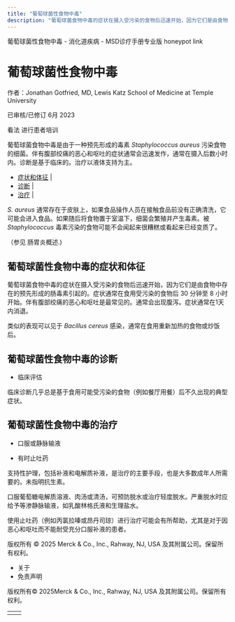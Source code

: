 ```yaml
---
title: "葡萄球菌性食物中毒"
description: "葡萄球菌食物中毒的症状在摄入受污染的食物后迅速开始，因为它们是由食物中存在的预先形成的肠毒素引起的。症状通常在食用受污染的食物后 30 分钟至 8 小时开始。伴有腹部绞痛的恶心和呕吐是最常见的。通常会出现腹泻。症状通常在1天内消退。"
---
```


﻿葡萄球菌性食物中毒 \- 消化道疾病 \- MSD诊疗手册专业版 honeypot link

# 葡萄球菌性食物中毒

作者：Jonathan Gotfried, MD, Lewis Katz School of Medicine at Temple University

已审核/已修订 6月 2023

看法 进行患者培训

葡萄球菌食物中毒是由于一种预先形成的毒素 _Staphylococcus aureus_ 污染食物的细菌。伴有腹部绞痛的恶心和呕吐的症状通常会迅速发作，通常在摄入后数小时内。诊断是基于临床的。治疗以液体支持为主。

- [症状和体征](#症状和体征_v55252479_zh) \|
- [诊断](#诊断_v55252485_zh) \|
- [治疗](#治疗_v55252492_zh) \|

_S. aureus_ 通常存在于皮肤上，如果食品操作人员在接触食品前没有正确清洗，它可能会进入食品。如果随后将食物置于室温下，细菌会繁殖并产生毒素。被 _Staphylococcus_ 毒素污染的食物可能不会闻起来很糟糕或看起来已经变质了。

（参见 肠胃炎概述.)

## 葡萄球菌性食物中毒的症状和体征

葡萄球菌食物中毒的症状在摄入受污染的食物后迅速开始，因为它们是由食物中存在的预先形成的肠毒素引起的。症状通常在食用受污染的食物后 30 分钟至 8 小时开始。伴有腹部绞痛的恶心和呕吐是最常见的。通常会出现腹泻。症状通常在1天内消退。

类似的表现可以见于 _Bacillus cereus_ 感染，通常在食用重新加热的食物或炒饭后。

## 葡萄球菌性食物中毒的诊断

- 临床评估


临床诊断几乎总是基于食用可能受污染的食物（例如餐厅用餐）后不久出现的典型症状。

## 葡萄球菌性食物中毒的治疗

- 口服或静脉输液

- 有时止吐药


支持性护理，包括补液和电解质补液，是治疗的主要手段，也是大多数成年人所需要的。未指明抗生素。

口服葡萄糖电解质溶液、肉汤或清汤，可预防脱水或治疗轻度脱水。严重脱水时应给予等渗静脉输液，如乳酸林格氏液和生理盐水。

使用止吐药（例如丙氯拉嗪或昂丹司琼）进行治疗可能会有所帮助，尤其是对于因恶心和呕吐而不能耐受充分口服补液的患者。



版权所有 © 2025
Merck & Co., Inc., Rahway, NJ, USA 及其附属公司。保留所有权利。

- 关于
- 免责声明

版权所有© 2025Merck & Co., Inc., Rahway, NJ, USA 及其附属公司。保留所有权利。

|     |     |
| --- | --- |
|  |  |